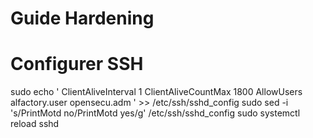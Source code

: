 # Guide Hardening

# Configurer SSH
sudo echo '
ClientAliveInterval 1
ClientAliveCountMax 1800
AllowUsers alfactory.user opensecu.adm
' >> /etc/ssh/sshd_config
sudo sed -i 's/PrintMotd no/PrintMotd yes/g' /etc/ssh/sshd_config
sudo systemctl reload sshd
